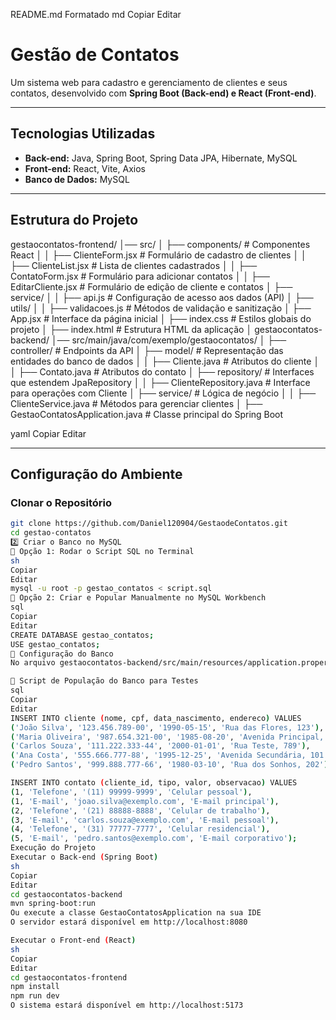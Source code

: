 README.md Formatado
md
Copiar
Editar
# Gestão de Contatos

Um sistema web para cadastro e gerenciamento de clientes e seus contatos, desenvolvido com **Spring Boot (Back-end) e React (Front-end)**.

---

## Tecnologias Utilizadas

- **Back-end:** Java, Spring Boot, Spring Data JPA, Hibernate, MySQL  
- **Front-end:** React, Vite, Axios  
- **Banco de Dados:** MySQL  

---

## Estrutura do Projeto

gestaocontatos-frontend/ │── src/ │ ├── components/ # Componentes React │ │ ├── ClienteForm.jsx # Formulário de cadastro de clientes │ │ ├── ClienteList.jsx # Lista de clientes cadastrados │ │ ├── ContatoForm.jsx # Formulário para adicionar contatos │ │ ├── EditarCliente.jsx # Formulário de edição de cliente e contatos │ ├── service/ │ │ ├── api.js # Configuração de acesso aos dados (API) │ ├── utils/ │ │ ├── validacoes.js # Métodos de validação e sanitização │ ├── App.jsx # Interface da página inicial │ ├── index.css # Estilos globais do projeto │ ├── index.html # Estrutura HTML da aplicação │ gestaocontatos-backend/ │── src/main/java/com/exemplo/gestaocontatos/ │ ├── controller/ # Endpoints da API │ ├── model/ # Representação das entidades do banco de dados │ │ ├── Cliente.java # Atributos do cliente │ │ ├── Contato.java # Atributos do contato │ ├── repository/ # Interfaces que estendem JpaRepository │ │ ├── ClienteRepository.java # Interface para operações com Cliente │ ├── service/ # Lógica de negócio │ │ ├── ClienteService.java # Métodos para gerenciar clientes │ ├── GestaoContatosApplication.java # Classe principal do Spring Boot

yaml
Copiar
Editar

---

## **Configuração do Ambiente**

### **Clonar o Repositório**
```sh
git clone https://github.com/Daniel120904/GestaodeContatos.git
cd gestao-contatos
2️⃣ Criar o Banco no MySQL
📌 Opção 1: Rodar o Script SQL no Terminal
sh
Copiar
Editar
mysql -u root -p gestao_contatos < script.sql
📌 Opção 2: Criar e Popular Manualmente no MySQL Workbench
sql
Copiar
Editar
CREATE DATABASE gestao_contatos;
USE gestao_contatos;
📌 Configuração do Banco
No arquivo gestaocontatos-backend/src/main/resources/application.properties, certifique-se de alterar as credenciais do MySQL para seu usuário e senha.

📜 Script de População do Banco para Testes
sql
Copiar
Editar
INSERT INTO cliente (nome, cpf, data_nascimento, endereco) VALUES
('João Silva', '123.456.789-00', '1990-05-15', 'Rua das Flores, 123'),
('Maria Oliveira', '987.654.321-00', '1985-08-20', 'Avenida Principal, 456'),
('Carlos Souza', '111.222.333-44', '2000-01-01', 'Rua Teste, 789'),
('Ana Costa', '555.666.777-88', '1995-12-25', 'Avenida Secundária, 101'),
('Pedro Santos', '999.888.777-66', '1980-03-10', 'Rua dos Sonhos, 202');

INSERT INTO contato (cliente_id, tipo, valor, observacao) VALUES
(1, 'Telefone', '(11) 99999-9999', 'Celular pessoal'),
(1, 'E-mail', 'joao.silva@exemplo.com', 'E-mail principal'),
(2, 'Telefone', '(21) 88888-8888', 'Celular de trabalho'),
(3, 'E-mail', 'carlos.souza@exemplo.com', 'E-mail pessoal'),
(4, 'Telefone', '(31) 77777-7777', 'Celular residencial'),
(5, 'E-mail', 'pedro.santos@exemplo.com', 'E-mail corporativo');
Execução do Projeto
Executar o Back-end (Spring Boot)
sh
Copiar
Editar
cd gestaocontatos-backend
mvn spring-boot:run
Ou execute a classe GestaoContatosApplication na sua IDE
O servidor estará disponível em http://localhost:8080

Executar o Front-end (React)
sh
Copiar
Editar
cd gestaocontatos-frontend
npm install
npm run dev
O sistema estará disponível em http://localhost:5173
